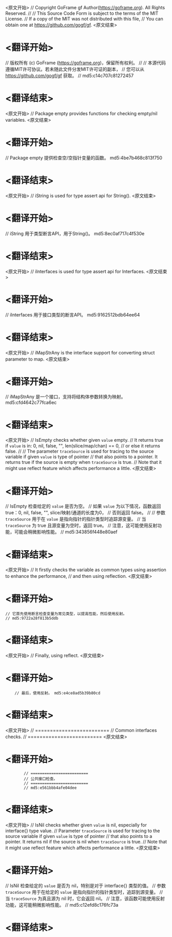 
<原文开始>
// Copyright GoFrame gf Author(https://goframe.org). All Rights Reserved.
//
// This Source Code Form is subject to the terms of the MIT License.
// If a copy of the MIT was not distributed with this file,
// You can obtain one at https://github.com/gogf/gf.
<原文结束>

# <翻译开始>
// 版权所有 (c) GoFrame (https://goframe.org)，保留所有权利。
//
// 本源代码遵循MIT许可协议。若未随此文件分发MIT许可证的副本，
// 您可以从 https://github.com/gogf/gf 获取。
// md5:c14c707c81272457
# <翻译结束>


<原文开始>
// Package empty provides functions for checking empty/nil variables.
<原文结束>

# <翻译开始>
// Package empty 提供检查空/空指针变量的函数。 md5:4be7b468c813f750
# <翻译结束>


<原文开始>
// iString is used for type assert api for String().
<原文结束>

# <翻译开始>
// iString 用于类型断言API，用于String()。 md5:8ec0af717c4f530e
# <翻译结束>


<原文开始>
// iInterfaces is used for type assert api for Interfaces.
<原文结束>

# <翻译开始>
// iInterfaces 用于接口类型的断言API。 md5:9162512bdb64ee64
# <翻译结束>


<原文开始>
// iMapStrAny is the interface support for converting struct parameter to map.
<原文结束>

# <翻译开始>
// iMapStrAny 是一个接口，支持将结构体参数转换为映射。 md5:cfd4642c77fca6ec
# <翻译结束>


<原文开始>
// IsEmpty checks whether given `value` empty.
// It returns true if `value` is in: 0, nil, false, "", len(slice/map/chan) == 0,
// or else it returns false.
//
// The parameter `traceSource` is used for tracing to the source variable if given `value` is type of pointer
// that also points to a pointer. It returns true if the source is empty when `traceSource` is true.
// Note that it might use reflect feature which affects performance a little.
<原文结束>

# <翻译开始>
// IsEmpty 检查给定的 `value` 是否为空。
// 如果 `value` 为以下情况，函数返回 true：0, nil, false, "", slice/映射/通道的长度为0，
// 否则返回 false。
//
// 参数 `traceSource` 用于在 `value` 是指向指针的指针类型时追踪源变量。
// 当 `traceSource` 为 true 且源变量为空时，返回 true。
// 注意，这可能使用反射功能，可能会稍微影响性能。
// md5:343856f448e80aef
# <翻译结束>


<原文开始>
	// It firstly checks the variable as common types using assertion to enhance the performance,
	// and then using reflection.
<原文结束>

# <翻译开始>
	// 它首先使用断言检查变量为常见类型，以提高性能，然后使用反射。
	// md5:9722a28f813b5ddb
# <翻译结束>


<原文开始>
// Finally, using reflect.
<原文结束>

# <翻译开始>
		// 最后，使用反射。 md5:e4ce8ad5b39b80cd
# <翻译结束>


<原文开始>
			// =========================
			// Common interfaces checks.
			// =========================
<原文结束>

# <翻译开始>
			// =========================
			// 公共接口检查。
			// =========================
			// md5:e561bbb4afe04dee
# <翻译结束>


<原文开始>
// IsNil checks whether given `value` is nil, especially for interface{} type value.
// Parameter `traceSource` is used for tracing to the source variable if given `value` is type of pointer
// that also points to a pointer. It returns nil if the source is nil when `traceSource` is true.
// Note that it might use reflect feature which affects performance a little.
<原文结束>

# <翻译开始>
// IsNil 检查给定的 `value` 是否为 nil，特别是对于 interface{} 类型的值。
// 参数 `traceSource` 用于在给定的 `value` 是指向指针的指针类型时，追踪到源变量。
// 当 `traceSource` 为真且源为 nil 时，它会返回 nil。
// 注意，该函数可能使用反射功能，这可能稍微影响性能。
// md5:c12efd8c176fc73a
# <翻译结束>

